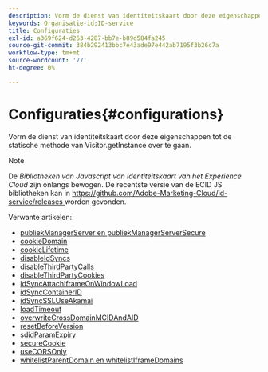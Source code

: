 ```yaml
---
description: Vorm de dienst van identiteitskaart door deze eigenschappen tot de statische methode van Visitor.getInstance over te gaan.
keywords: Organisatie-id;ID-service
title: Configuraties
exl-id: a369f624-d263-4287-bb7e-b89d584fa245
source-git-commit: 384b292413bbc7e43ade97e442ab7195f3b26c7a
workflow-type: tm+mt
source-wordcount: '77'
ht-degree: 0%

---
```


# Configuraties{#configurations}

Vorm de dienst van identiteitskaart door deze eigenschappen tot de statische methode van Visitor.getInstance over te gaan.

>[!NOTE]
>
>De *Bibliotheken van Javascript van identiteitskaart van het Experience Cloud* zijn onlangs bewogen. De recentste versie van de ECID JS bibliotheken kan in [ https://github.com/Adobe-Marketing-Cloud/id-service/releases ](https://github.com/Adobe-Marketing-Cloud/id-service/releases) worden gevonden.

Verwante artikelen:

+ [publiekManagerServer en publiekManagerServerSecure](subdomain-config.md)
+ [cookieDomain](cookiedomain.md)
+ [cookieLifetime](cookielifetime.md)
+ [disableIdSyncs](disableidsync.md)
+ [disableThirdPartyCalls](disablethirdpartycalls.md)
+ [disableThirdPartyCookies](disable-cookies.md)
+ [idSyncAttachIframeOnWindowLoad](idsyncattachiframeonwindowload.md)
+ [idSyncContainerID](idsyncontainerid.md)
+ [idSyncSSLUseAkamai](idsyncssluseakamai.md)
+ [loadTimeout](loadtimeout.md)
+ [overwriteCrossDomainMCIDAndAID](overwrite-visitor-id.md)
+ [resetBeforeVersion](resetbeforeversion.md)
+ [sdidParamExpiry](sdidparamexpiry.md)
+ [secureCookie](securecookie.md)
+ [useCORSOnly](use-cors-only.md)
+ [whitelistParentDomain en whitelistIframeDomains](whitelistdomain.md)
